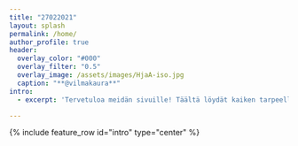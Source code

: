 ```yaml
---
title: "27022021"
layout: splash
permalink: /home/
author_profile: true
header:
  overlay_color: "#000"
  overlay_filter: "0.5"
  overlay_image: /assets/images/HjaA-iso.jpg
  caption: "**@vilmakaura**"
intro: 
  - excerpt: 'Tervetuloa meidän sivuille! Täältä löydät kaiken tarpeellisen tiedon hääjuhlaamme liittyen.'

---
```


{% include feature_row id="intro" type="center" %}
